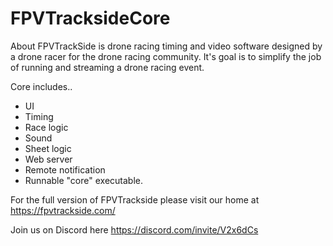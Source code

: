 # FPVTracksideCore

About
FPVTrackSide is drone racing timing and video software designed by a drone racer for the drone racing community. It's goal is to simplify the job of running and streaming a drone racing event.

Core includes..
- UI
- Timing
- Race logic
- Sound
- Sheet logic
- Web server 
- Remote notification
- Runnable "core" executable.

For the full version of FPVTrackside please visit our home at https://fpvtrackside.com/

Join us on Discord here https://discord.com/invite/V2x6dCs
